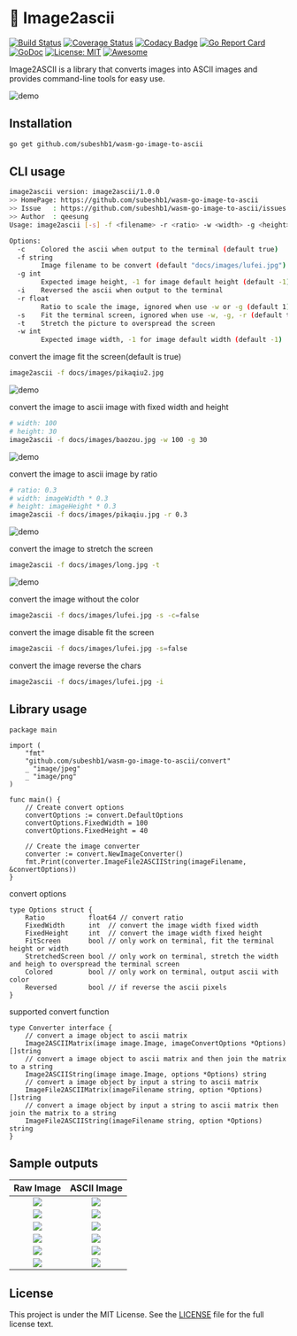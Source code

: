 # :foggy: Image2ascii

[![Build Status](https://travis-ci.org/qeesung/image2ascii.svg?branch=master)](https://travis-ci.org/qeesung/image2ascii)
[![Coverage Status](https://coveralls.io/repos/github/qeesung/image2ascii/badge.svg?branch=master)](https://coveralls.io/github/qeesung/image2ascii?branch=master)
[![Codacy Badge](https://api.codacy.com/project/badge/Grade/71a3059b49274dde9d81d58cedd80962)](https://app.codacy.com/app/qeesung/image2ascii?utm_source=github.com&utm_medium=referral&utm_content=qeesung/image2ascii&utm_campaign=Badge_Grade_Dashboard)
[![Go Report Card](https://goreportcard.com/badge/github.com/subeshb1/wasm-go-image-to-ascii)](https://goreportcard.com/report/github.com/subeshb1/wasm-go-image-to-ascii)
[![GoDoc](https://godoc.org/github.com/subeshb1/wasm-go-image-to-ascii?status.svg)](https://godoc.org/github.com/subeshb1/wasm-go-image-to-ascii)
[![License: MIT](https://img.shields.io/badge/License-MIT-yellow.svg)](https://opensource.org/licenses/MIT)
[![Awesome](https://cdn.rawgit.com/sindresorhus/awesome/d7305f38d29fed78fa85652e3a63e154dd8e8829/media/badge.svg)](https://github.com/sindresorhus/awesome)

Image2ASCII is a library that converts images into ASCII images and provides command-line tools for easy use.

![demo](https://github.com/subeshb1/wasm-go-image-to-ascii/blob/master/docs/images/lufei.gif?raw=true)

## Installation

```bash
go get github.com/subeshb1/wasm-go-image-to-ascii
```

## CLI usage

```bash
image2ascii version: image2ascii/1.0.0
>> HomePage: https://github.com/subeshb1/wasm-go-image-to-ascii
>> Issue   : https://github.com/subeshb1/wasm-go-image-to-ascii/issues
>> Author  : qeesung
Usage: image2ascii [-s] -f <filename> -r <ratio> -w <width> -g <height>

Options:
  -c    Colored the ascii when output to the terminal (default true)
  -f string
        Image filename to be convert (default "docs/images/lufei.jpg")
  -g int
        Expected image height, -1 for image default height (default -1)
  -i    Reversed the ascii when output to the terminal
  -r float
        Ratio to scale the image, ignored when use -w or -g (default 1)
  -s    Fit the terminal screen, ignored when use -w, -g, -r (default true)
  -t    Stretch the picture to overspread the screen
  -w int
        Expected image width, -1 for image default width (default -1)
```

convert the image fit the screen(default is true)
```bash
image2ascii -f docs/images/pikaqiu2.jpg
```
![demo](https://github.com/subeshb1/wasm-go-image-to-ascii/blob/master/docs/images/pikaqiu_s.gif?raw=true)

convert the image to ascii image with fixed width and height
```bash
# width: 100
# height: 30
image2ascii -f docs/images/baozou.jpg -w 100 -g 30
```
![demo](https://github.com/subeshb1/wasm-go-image-to-ascii/blob/master/docs/images/baozou.gif?raw=true)

convert the image to ascii image by ratio
```bash
# ratio: 0.3
# width: imageWidth * 0.3
# height: imageHeight * 0.3
image2ascii -f docs/images/pikaqiu.jpg -r 0.3
```
![demo](https://github.com/subeshb1/wasm-go-image-to-ascii/blob/master/docs/images/pikaqiu.gif?raw=true)

convert the image to stretch the screen
```bash
image2ascii -f docs/images/long.jpg -t
```
![demo](https://github.com/subeshb1/wasm-go-image-to-ascii/blob/master/docs/images/long.gif?raw=true)

convert the image without the color
```bash
image2ascii -f docs/images/lufei.jpg -s -c=false
```

convert the image disable fit the screen
```bash
image2ascii -f docs/images/lufei.jpg -s=false
```

convert the image reverse the chars
```bash
image2ascii -f docs/images/lufei.jpg -i
```

## Library usage

```golang
package main

import (
	"fmt"
	"github.com/subeshb1/wasm-go-image-to-ascii/convert"
	_ "image/jpeg"
	_ "image/png"
)

func main() {
	// Create convert options
	convertOptions := convert.DefaultOptions
	convertOptions.FixedWidth = 100
	convertOptions.FixedHeight = 40

	// Create the image converter
	converter := convert.NewImageConverter()
	fmt.Print(converter.ImageFile2ASCIIString(imageFilename, &convertOptions))
}
```

convert options

```golang
type Options struct {
	Ratio           float64 // convert ratio
	FixedWidth      int  // convert the image width fixed width
	FixedHeight     int  // convert the image width fixed height
	FitScreen       bool // only work on terminal, fit the terminal height or width
	StretchedScreen bool // only work on terminal, stretch the width and heigh to overspread the terminal screen
	Colored         bool // only work on terminal, output ascii with color
	Reversed        bool // if reverse the ascii pixels
}
```

supported convert function
```golang
type Converter interface {
	// convert a image object to ascii matrix
	Image2ASCIIMatrix(image image.Image, imageConvertOptions *Options) []string
	// convert a image object to ascii matrix and then join the matrix to a string
	Image2ASCIIString(image image.Image, options *Options) string
	// convert a image object by input a string to ascii matrix
	ImageFile2ASCIIMatrix(imageFilename string, option *Options) []string
	// convert a image object by input a string to ascii matrix then join the matrix to a string
	ImageFile2ASCIIString(imageFilename string, option *Options) string
}
```

## Sample outputs

| Raw Image                                                                                     | ASCII Image                                                                                              |
|:---------------------------------------------------------------------------------------------:|:--------------------------------------------------------------------------------------------------------:|
| ![](https://raw.githubusercontent.com/qeesung/image2ascii/master/docs/images/lufei.jpg)      | ![](https://raw.githubusercontent.com/qeesung/image2ascii/master/docs/images/lufei_ascii.png)           |
| ![](https://raw.githubusercontent.com/qeesung/image2ascii/master/docs/images/lufei.jpg)      | ![](https://raw.githubusercontent.com/qeesung/image2ascii/master/docs/images/lufei_ascii_colored.png)   |
| ![](https://raw.githubusercontent.com/qeesung/image2ascii/master/docs/images/pikaqiu.jpeg)   | ![](https://raw.githubusercontent.com/qeesung/image2ascii/master/docs/images/pikaqiu_ascii.png)         |
| ![](https://raw.githubusercontent.com/qeesung/image2ascii/master/docs/images/pikaqiu.jpeg)   | ![](https://raw.githubusercontent.com/qeesung/image2ascii/master/docs/images/pikaqiu_ascii_colored.png) |
| ![](https://raw.githubusercontent.com/qeesung/image2ascii/master/docs/images/baozou.jpg)     | ![](https://raw.githubusercontent.com/qeesung/image2ascii/master/docs/images/baozou_ascii.png)          |
| ![](https://raw.githubusercontent.com/qeesung/image2ascii/master/docs/images/baozou.jpg)     | ![](https://raw.githubusercontent.com/qeesung/image2ascii/master/docs/images/baozou_ascii_colored.png)  |

## License

This project is under the MIT License. See the [LICENSE](https://github.com/subeshb1/wasm-go-image-to-ascii/blob/master/LICENSE) file for the full license text.
